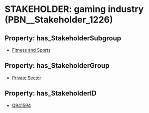 # STAKEHOLDER: __gaming industry__ (PBN__Stakeholder_1226)

## Property: has_StakeholderSubgroup

* [Fitness and Sports](PBN__StakeholderSubgroup_56)

## Property: has_StakeholderGroup

* [Private Sector](PBN__StakeholderGroup_5)

## Property: has_StakeholderID

* [Q941594](Q941594)

